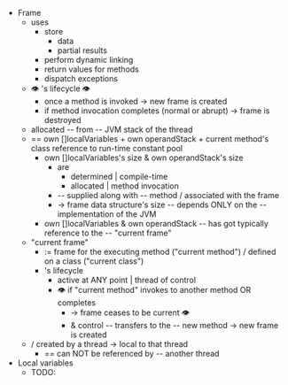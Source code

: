 * Frame
  * uses
    * store
      * data
      * partial results
    * perform dynamic linking
    * return values for methods
    * dispatch exceptions
  * 👁️ 's lifecycle 👁️
    * once a method is invoked -> new frame is created
    * if method invocation completes (normal or abrupt) -> frame is destroyed
  * allocated -- from -- JVM stack of the thread
  * == own []localVariables + own operandStack + current method's class reference to run-time constant pool
    * own []localVariables's size & own operandStack's size
      * are 
        * determined | compile-time
        * allocated | method invocation
      * -- supplied along with -- method / associated with the frame
      * -> frame data structure's size -- depends ONLY on the -- implementation of the JVM
    * own []localVariables & own operandStack -- has got typically reference to the -- "current frame"
  * "current frame"
    * := frame for the executing method ("current method") / defined on a class ("current class")
    * 's lifecycle
      *  active at ANY point | thread of control
      * 👁️ if "current method" invokes to another method OR completes
        * -> frame ceases to be current 👁️
        * & control -- transfers to the -- new method -> new frame is created
  * / created by a thread -> local to that thread
    * == can NOT be referenced by -- another thread
* Local variables
  * TODO: